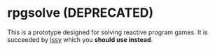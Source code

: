 # rpgsolve (DEPRECATED)

This is a prototype designed for solving reactive program games. It is succeeded by [Issy](https://github.com/phheim/issy) which you **should use instead**.
